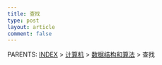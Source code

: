 ```yaml
---
title: 查找
type: post
layout: article
comment: false
---
```


PARENTS: [INDEX](/gknows/wiki) > [计算机](/gknows/计算机) > [数据结构和算法](/gknows/数据结构和算法) > 查找

